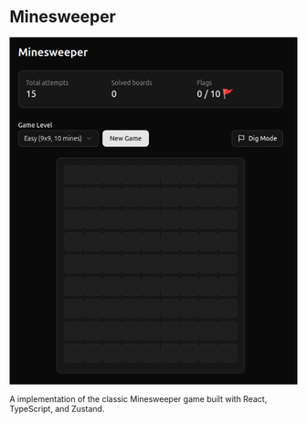 # Minesweeper

![Minesweeper](./public/screenshot.png)

A implementation of the classic Minesweeper game built with React, TypeScript, and Zustand.
